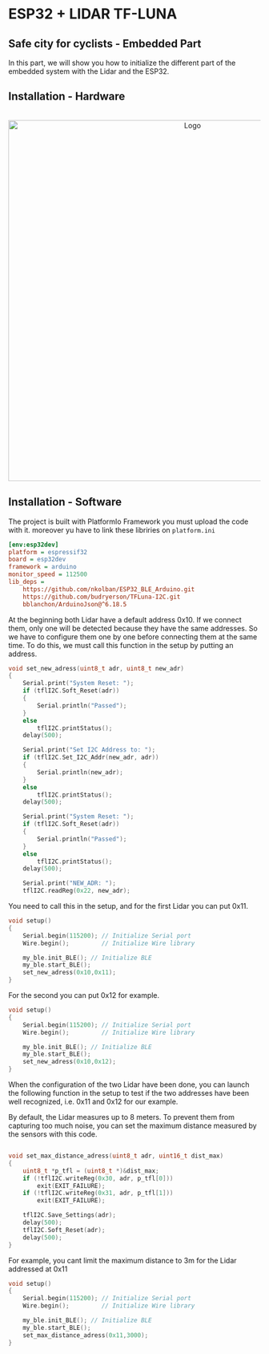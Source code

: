 # ESP32 + LIDAR TF-LUNA
## Safe city for cyclists - Embedded Part
In this part, we will show you how to initialize the different part of the embedded system with the Lidar and the ESP32.

## Installation - Hardware
<br />
<div align="center">
  <img src="https://firebasestorage.googleapis.com/v0/b/trade-dz.appspot.com/o/000000%2FESP32-%2B-LIDAR.jpg?alt=media&token=a42e5dc5-e47c-490e-9809-e4ed81abea82" alt="Logo" width="720">
</div>




## Installation - Software 

The project is built with PlatformIo Framework you must upload the code with it. moreover yu have to link these libriries on `platform.ini`
```ini
[env:esp32dev]
platform = espressif32
board = esp32dev
framework = arduino
monitor_speed = 112500
lib_deps = 
	https://github.com/nkolban/ESP32_BLE_Arduino.git
	https://github.com/budryerson/TFLuna-I2C.git
	bblanchon/ArduinoJson@^6.18.5
```


At the beginning both Lidar have a default address 0x10. If we connect them, only one will be detected because they have the same addresses. So we have to configure them one by one before connecting them at the same time.
To do this, we must call this function in the setup by putting an address.
```cpp
void set_new_adress(uint8_t adr, uint8_t new_adr)
{
	Serial.print("System Reset: ");
	if (tflI2C.Soft_Reset(adr))
	{
		Serial.println("Passed");
	}
	else
		tflI2C.printStatus();
	delay(500);

	Serial.print("Set I2C Address to: ");
	if (tflI2C.Set_I2C_Addr(new_adr, adr))
	{
		Serial.println(new_adr);
	}
	else
		tflI2C.printStatus();
	delay(500);

	Serial.print("System Reset: ");
	if (tflI2C.Soft_Reset(adr))
	{
		Serial.println("Passed");
	}
	else
		tflI2C.printStatus();
	delay(500);

	Serial.print("NEW_ADR: ");
	tflI2C.readReg(0x22, new_adr);

```

You need to call this in the setup, and for the first Lidar you can put 0x11.

```cpp
void setup()
{
	Serial.begin(115200); // Initialize Serial port
	Wire.begin();		  // Initialize Wire library

	my_ble.init_BLE(); // Initialize BLE
	my_ble.start_BLE();
	set_new_adress(0x10,0x11);
}
```
For the second you can put 0x12 for example. 

```cpp
void setup()
{
	Serial.begin(115200); // Initialize Serial port
	Wire.begin();		  // Initialize Wire library

	my_ble.init_BLE(); // Initialize BLE
	my_ble.start_BLE();
	set_new_adress(0x10,0x12);
}
```


When the configuration of the two Lidar have been done, you can launch the following function in the setup to test if the two addresses have been well recognized, i.e. 0x11 and 0x12 for our example.

By default, the Lidar measures up to 8 meters. To prevent them from capturing too much noise, you can set the maximum distance measured by the sensors with this code.

```cpp

void set_max_distance_adress(uint8_t adr, uint16_t dist_max)
{
	uint8_t *p_tfl = (uint8_t *)&dist_max;
	if (!tflI2C.writeReg(0x30, adr, p_tfl[0]))
		exit(EXIT_FAILURE);
	if (!tflI2C.writeReg(0x31, adr, p_tfl[1]))
		exit(EXIT_FAILURE);

	tflI2C.Save_Settings(adr);
	delay(500);
	tflI2C.Soft_Reset(adr);
	delay(500);
}

```
For example, you cant limit the maximum distance to 3m for the Lidar addressed at 0x11

```cpp
void setup()
{
	Serial.begin(115200); // Initialize Serial port
	Wire.begin();		  // Initialize Wire library

	my_ble.init_BLE(); // Initialize BLE
	my_ble.start_BLE();
	set_max_distance_adress(0x11,3000); 
}

```






